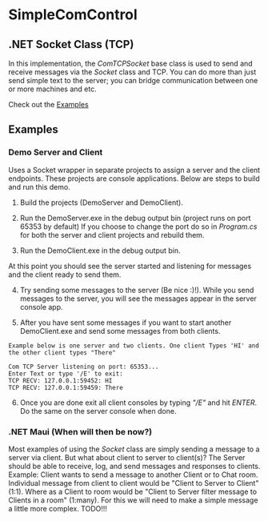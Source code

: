 # SimpleComControl

## .NET Socket Class (TCP)
In this implementation, the _ComTCPSocket_ base class is used to send and receive messages via the _Socket_ class and TCP.
You can do more than just send simple text to the server; you can bridge communication between one or more machines and etc.


Check out the [Examples](#Examples)

## Examples
### Demo Server and Client
Uses a Socket wrapper in separate projects to assign a server and the client endpoints.
These projects are console applications. Below are steps to build and run this demo.

1. Build the projects (DemoServer and DemoClient).

1. Run the DemoServer.exe in the debug output bin (project runs on port 65353 by default)
If you choose to change the port do so in _Program.cs_ for 
both the server and client projects and rebuild them.

1. Run the DemoClient.exe in the debug output bin.
  
At this point you should see the server started and listening for messages and the client ready to send them.

4. Try sending some messages to the server (Be nice :)!). While you send messages to the server, you will see the messages appear in the server console app.

1. After you have sent some messages if you want to start another DemoClient.exe and send some messages from both clients.

`Example below is one server and two clients. One client Types 'HI' and the other client types "There"`
```
Com TCP Server listening on port: 65353...
Enter Text or type '/E' to exit:
TCP RECV: 127.0.0.1:59452: HI
TCP RECV: 127.0.0.1:59459: There
```

6. Once you are done exit all client consoles by typing _"/E"_ and hit _ENTER_. Do the same on the server console when done.


### .NET Maui (When will then be now?)
Most examples of using the _Socket_ class are simply sending a message to a server via client.
But what about client to server to client(s)? The Server should be able to receive, log, and send messages and responses to clients.
Example: Client wants to send a message to another Client or to Chat room. Individual message from client to client would be "Client to Server to Client" (1:1).
Where as a Client to room would be  "Client to Server filter message to Clients in a room" (1:many).
For this we will need to make a simple message a little more complex. 
TODO!!!